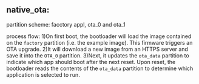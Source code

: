 native_ota:
------------------------------------------------------------------------------------------------------------------------------------------------------------------------------------------------------------------
partition scheme: facctory appl, ota_0 and ota_1

process flow: 
1)On first boot, the bootloader will load the image contained on the `factory` partition (i.e. the example image). This firmware triggers an OTA upgrade. 
2)It will download a new image from an HTTPS server and save it into the `OTA_0` partition. 
3)Next, it updates the `ota_data` partition to indicate which app should boot after the next reset. Upon reset, the bootloader  reads the contents of the `ota_data` partition to determine which application is selected to run.


